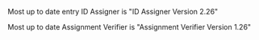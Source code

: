 Most up to date entry ID Assigner is "ID Assigner Version 2.26"

Most up to date Assignment Verifier is "Assignment Verifier Version 1.26"
